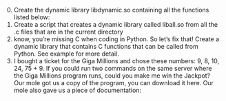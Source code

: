 0. Create the dynamic library libdynamic.so containing all the functions listed below:
1. Create a script that creates a dynamic library called liball.so from all the .c files that are in the current directory
2. know, you’re missing C when coding in Python. So let’s fix that!
Create a dynamic library that contains C functions that can be called from Python. See example for more detail.
3. I bought a ticket for the Giga Millions and chose these numbers: 9, 8, 10, 24, 75 + 9. If you could run two commands on the same server where the Giga Millions program runs, could you make me win the Jackpot?
Our mole got us a copy of the program, you can download it here. Our mole also gave us a piece of documentation:
